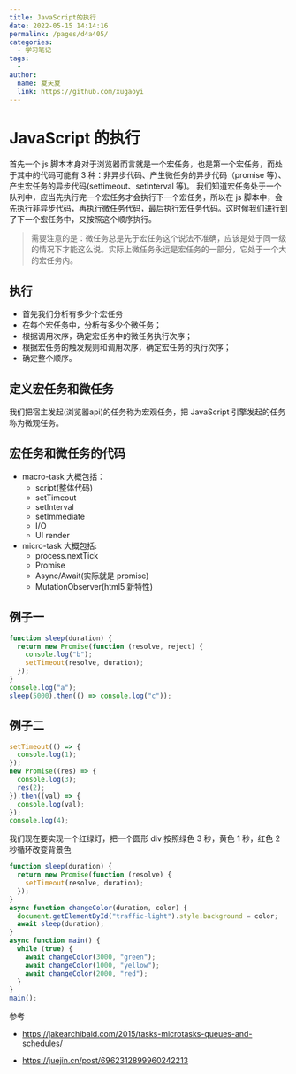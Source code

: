 ```yaml
---
title: JavaScript的执行
date: 2022-05-15 14:14:16
permalink: /pages/d4a405/
categories:
  - 学习笔记
tags:
  - 
author: 
  name: 夏天夏
  link: https://github.com/xugaoyi
---
```

# JavaScript 的执行

首先一个 js 脚本本身对于浏览器而言就是一个宏任务，也是第一个宏任务，而处于其中的代码可能有 3 种：非异步代码、产生微任务的异步代码（promise 等）、产生宏任务的异步代码(settimeout、setinterval 等)。
我们知道宏任务处于一个队列中，应当先执行完一个宏任务才会执行下一个宏任务，所以在 js 脚本中，会先执行非异步代码，再执行微任务代码，最后执行宏任务代码。这时候我们进行到了下一个宏任务中，又按照这个顺序执行。
> 需要注意的是：微任务总是先于宏任务这个说法不准确，应该是处于同一级的情况下才能这么说。实际上微任务永远是宏任务的一部分，它处于一个大的宏任务内。

## 执行
- 首先我们分析有多少个宏任务
- 在每个宏任务中，分析有多少个微任务；
- 根据调用次序，确定宏任务中的微任务执行次序；
- 根据宏任务的触发规则和调用次序，确定宏任务的执行次序；
- 确定整个顺序。
## 定义宏任务和微任务
我们把宿主发起(浏览器api)的任务称为宏观任务，把 JavaScript 引擎发起的任务称为微观任务。
## 宏任务和微任务的代码
- macro-task 大概包括：
  - script(整体代码)
  - setTimeout
  - setInterval
  - setImmediate
  - I/O
  - UI render
- micro-task 大概包括:
  - process.nextTick
  - Promise
  - Async/Await(实际就是 promise)
  - MutationObserver(html5 新特性)

## 例子一

```js
function sleep(duration) {
  return new Promise(function (resolve, reject) {
    console.log("b");
    setTimeout(resolve, duration);
  });
}
console.log("a");
sleep(5000).then(() => console.log("c"));
```

## 例子二

```js
setTimeout(() => {
  console.log(1);
});
new Promise((res) => {
  console.log(3);
  res(2);
}).then((val) => {
  console.log(val);
});
console.log(4);
```

我们现在要实现一个红绿灯，把一个圆形 div 按照绿色 3 秒，黄色 1 秒，红色 2 秒循环改变背景色

```js
function sleep(duration) {
  return new Promise(function (resolve) {
    setTimeout(resolve, duration);
  });
}
async function changeColor(duration, color) {
  document.getElementById("traffic-light").style.background = color;
  await sleep(duration);
}
async function main() {
  while (true) {
    await changeColor(3000, "green");
    await changeColor(1000, "yellow");
    await changeColor(2000, "red");
  }
}
main();
```


参考
- https://jakearchibald.com/2015/tasks-microtasks-queues-and-schedules/

- https://juejin.cn/post/6962312899960242213